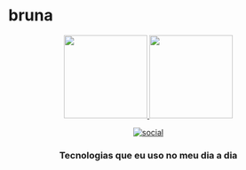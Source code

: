 # bruna
<div align="center">
  <a href="https://github.com/bruu-n4a">
    <img height="150em" src="https://github-readme-stats.vercel.app/api?username=bruu-n4a&count_private=true&include_all_commits=true&show_icons=true&theme=dracula&hide_border=false&show_owner=true"/>
    <img height="150em" src="https://github-readme-stats.vercel.app/api/top-langs/?username=bruu-n4a&theme=dracula&hide_border=false&&layout=compact"/>
   
  [![social](https://img.shields.io/badge/Instagram-E4405F?style=for-the-badge&logo=instagram&logoColor=white)](https://instagram.com/bruu._.N4a)

 ### Tecnologias que eu uso no meu dia a dia 
